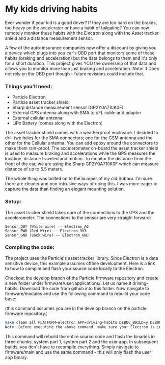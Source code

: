 # My kids driving habits

Ever wonder if your kid is a good driver? If they are too hard on the brakes, too heavy on the accelerator or have a habit of tailgating? You can now remotely monitor these habits with the Electron along with the Asset tracker shield and a distance measurement sensor.

A few of the auto-insurance companies now offer a discount by giving you a device which plugs into you car's OBD port that monitors some of these habits (braking and acceleration) but the data belongs to them and it's only for a short duration. This project gives YOU the ownership of that data and allows you to monitor more than just braking and acceleration. Note: It Does not rely on the OBD port though - future revisions could include that.

### Things you'll need:

 - Particle Electron
 - Particle asset tracker shield
 - Sharp distance measurement sensor (GP2Y0A710K0F)
 - External GPS antenna along with SMA to uFL cable and adaptor
 - External cellular antenna
 - LiPo Battery (comes along with the Electron)

The asset tracker shield comes with a weatherproof enclosure. I decided to drill two holes for the SMA connectors; one for the GSM antenna and the other for the Cellular antenna. You can add epoxy around the connectors to make them rain-proof. The accelerometer on-board the asset tracker shield is used to measure braking and accelerations while the GPS measures the location, distance traveled and motion. To monitor the distance from the front of the car, we are using the Sharp GP2Y0A710K0F which can measure distance of up to 5.5 meters.

The whole thing was bolted on to the bumper of my old Subaru. I'm sure there are cleaner and non-intrusive ways of doing this. I was more eager to capture the data than finding an elegant mounting solution.

### Setup:

The asset tracker shield takes care of the connections to the GPS and the accelerometer. The connections to the sensor are very straight forward:

```
Sensor_OUT (White wire) -- Electron_A0
Sensor_PWR (Red Wire) -- Electron_3V3
Sensor_GND (Back wire) -- Electron_GND
```

### Compiling the code:

The project uses the Particle's asset tracker library. Since Electron is a data sensitive device, this example assumes offline development. Here is a link to how to compile and flash your source code locally to the Electron. 

Checkout the develop branch of the Particle firmware repository and create a new folder under firmware/user/applications/. Let us name it driving-habits. Download the code from github into this folder. Now navigate to firmware/modules and use the following command to rebuild your code base:

(this command assumes you are in the develop branch on the particle firmware repository.)

```bash
make clean all PLATFORM=electron APP=driving-habits DEBUG_BUILD=y DEBUG=1 PARTICLE_DEVELOP=1 program-dfu
Note: Before executing the above command, make sure your Electron is in DFU mode and connected to your computer!
```

This command will rebuild the entire source code and flash the binaries in three chunks, system part 1, system part 2 and the user app. In subsequent builds, you don't have to recompile everything. Simply navigate to firmware/main and use the same command - this will only flash the user app binary.
